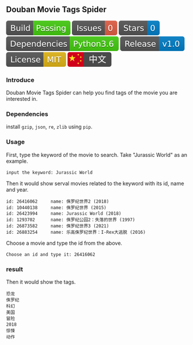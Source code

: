 ## Douban Movie Tags Spider

[![Build Status](docs/build_status.svg)](https://github.com/xibosun/douban_spider)
[![issues](docs/issues.svg)](https://github.com/xibosun/douban_spider/issues)
[![Stars](docs/stars.svg)](https://github.com/xibosun/douban_spider/stargazers)
[![Dependencies](docs/dependencies.svg)](https://www.python.org/downloads/release/python-363/)
[![Release](docs/release.svg)](https://github.com/xibosun/douban_spider)
[![License](docs/license.svg)](https://opensource.org/licenses/mit-license.php)
[![](docs/chinese.svg)](README-zh.md)

### Introduce

Douban Movie Tags Spider can help you find tags of the movie you are interested in.

### Dependencies

install `gzip`, `json`, `re`, `zlib` using `pip`.

### Usage

First, type the keyword of the movie to search. Take "Jurassic World" as an example.

```
input the keyword: Jurassic World
```

Then it would show serval movies related to the keyword with its id, name and year.

```
id: 26416062     name: 侏罗纪世界2 (2018)
id: 10440138     name: 侏罗纪世界 (2015)
id: 26423994     name: Jurassic World (2018)
id: 1293702      name: 侏罗纪公园2：失落的世界 (1997)
id: 26873582     name: 侏罗纪世界3 (2021)
id: 26883254     name: 乐高侏罗纪世界：I-Rex大逃脱 (2016)
```

Choose a movie and type the id from the above.

```
Choose an id and type it: 26416062
```

### result

Then it would show the tags.

```
恐龙
侏罗纪
科幻
美国
冒险
2018
惊悚
动作
```
